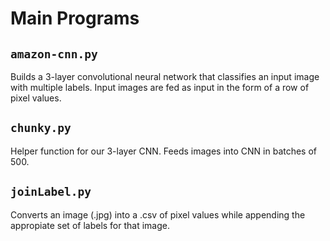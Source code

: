 # Main Programs

## `amazon-cnn.py`
Builds a 3-layer convolutional neural network that classifies an input image with multiple labels. Input images are fed as input in the form of a row of pixel values.

## `chunky.py`
Helper function for our 3-layer CNN. Feeds images into CNN in batches of 500.

## `joinLabel.py`
Converts an image (.jpg) into a .csv of pixel values while appending the appropiate set of labels for that image.
